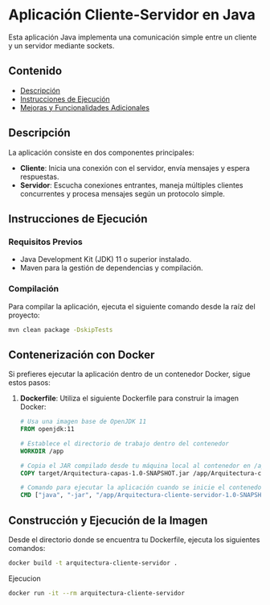 # Aplicación Cliente-Servidor en Java

Esta aplicación Java implementa una comunicación simple entre un cliente y un servidor mediante sockets.

## Contenido

- [Descripción](#descripción)
- [Instrucciones de Ejecución](#instrucciones-de-ejecución)
- [Mejoras y Funcionalidades Adicionales](#mejoras-y-funcionalidades-adicionales)

## Descripción

La aplicación consiste en dos componentes principales:

- **Cliente**: Inicia una conexión con el servidor, envía mensajes y espera respuestas.
- **Servidor**: Escucha conexiones entrantes, maneja múltiples clientes concurrentes y procesa mensajes según un protocolo simple.

## Instrucciones de Ejecución

### Requisitos Previos

- Java Development Kit (JDK) 11 o superior instalado.
- Maven para la gestión de dependencias y compilación.

### Compilación

Para compilar la aplicación, ejecuta el siguiente comando desde la raíz del proyecto:

```bash
mvn clean package -DskipTests
```


## Contenerización con Docker

Si prefieres ejecutar la aplicación dentro de un contenedor Docker, sigue estos pasos:

1. **Dockerfile**: Utiliza el siguiente Dockerfile para construir la imagen Docker:
   ```dockerfile
   # Usa una imagen base de OpenJDK 11
   FROM openjdk:11

   # Establece el directorio de trabajo dentro del contenedor
   WORKDIR /app

   # Copia el JAR compilado desde tu máquina local al contenedor en /app
   COPY target/Arquitectura-capas-1.0-SNAPSHOT.jar /app/Arquitectura-cliente-servidor-1.0-SNAPSHOT.jar

   # Comando para ejecutar la aplicación cuando se inicie el contenedor
   CMD ["java", "-jar", "/app/Arquitectura-cliente-servidor-1.0-SNAPSHOT.jar"]

## Construcción y Ejecución de la Imagen

Desde el directorio donde se encuentra tu Dockerfile, ejecuta los siguientes comandos:

```bash
docker build -t arquitectura-cliente-servidor .
```
Ejecucion

```bash
docker run -it --rm arquitectura-cliente-servidor
```



